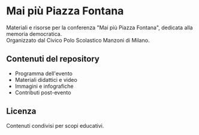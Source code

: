 # Mai più Piazza Fontana

Materiali e risorse per la conferenza "Mai più Piazza Fontana", dedicata alla memoria democratica.  
Organizzato dal Civico Polo Scolastico Manzoni di Milano.

## Contenuti del repository
- Programma dell'evento
- Materiali didattici e video
- Immagini e infografiche
- Contributi post-evento

## Licenza
Contenuti condivisi per scopi educativi.